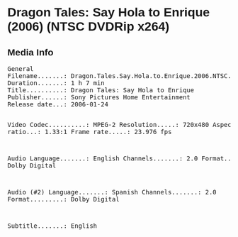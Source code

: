 <div lang="en-US" style="font-family: Helvetica, sans-serif;">
<h1>Dragon Tales: Say Hola to Enrique (2006) (NTSC DVDRip x264)</h1>

<h2>Media Info</h2>
<pre>
General
Filename.......: Dragon.Tales.Say.Hola.to.Enrique.2006.NTSC.DVDRip.x264.mkv
Duration.......: 1 h 7 min
Title..........: Dragon Tales: Say Hola to Enrique
Publisher......: Sony Pictures Home Entertainment
Release date...: 2006-01-24

Video
Codec..........: MPEG-2
Resolution.....: 720x480
Aspect ratio...: 1.33:1
Frame rate.....: 23.976 fps

Audio
Language.......: English
Channels.......: 2.0
Format.........: Dolby Digital

Audio (#2)
Language.......: Spanish
Channels.......: 2.0
Format.........: Dolby Digital

Subtitle.......: English
</pre>
